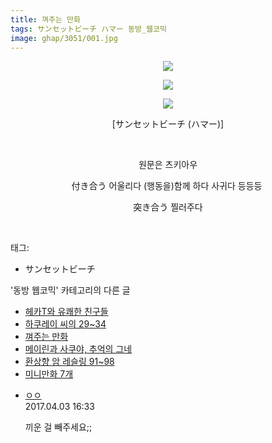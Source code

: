 ```yaml
---
title: 껴주는 만화
tags: サンセットビーチ ハマー 동방_웹코믹
image: ghap/3051/001.jpg
---
```

<div class="article">
<p style="text-align: center; clear: none; float: none;"><img src="{{ site.nasurl }}/ghap/3051/001.jpg"/></p>
<p style="text-align: center; clear: none; float: none;"><img src="{{ site.nasurl }}/ghap/3051/002.jpg"/></p>
<p style="text-align: center; clear: none; float: none;"><img src="{{ site.nasurl }}/ghap/3051/003.jpg"/></p>
<p style="text-align: center; clear: none; float: none;"> [サンセットビーチ (ハマー)] </p>
<p style="text-align: center; clear: none; float: none;"><br/></p>
<p style="text-align: center; clear: none; float: none;">원문은 츠키아우</p>
<p style="text-align: center; clear: none; float: none;">付き合う 어울리다 (행동을)함께 하다 사귀다 등등등 </p>
<p style="text-align: center; clear: none; float: none;">突き合う 찔러주다</p>
<p><br/></p>
</div><div class="tagTrail">
<p>태그: </p>
<ul>
<li>サンセットビーチ</li>
</ul>
</div><div class="another">
<p>'동방 웹코믹' 카테고리의 다른 글</p>
<ul>
<li><a href="/2017-01-04-ghap_3056">헤카T와 유쾌한 친구들</a></li>
<li><a href="/2017-01-03-ghap_3052">하쿠레이 씨의 29~34</a></li>
<li><a href="/2017-01-03-ghap_3051">껴주는 만화</a></li>
<li><a href="/2017-01-01-ghap_3046">메이린과 사쿠야, 추억의 그네</a></li>
<li><a href="/2017-01-01-ghap_3044">환상향 암 레슬링 91~98</a></li>
<li><a href="/2017-01-01-ghap_3043">미니만화 7개</a></li>
</ul>
</div><div class="cb_module cb_fluid">
<div class="cb_wrt cb_profile">
<div class="comment">
<ul>
<li class="cb_thumb_off" id="comment14956100">
<div class="cb_comment_area">
<div class="cb_info_area">
<div class="cb_section">
<span class="cb_nick_name"> <a href="http://ㅇㅇ" onclick="return openLinkInNewWindow(this)">ㅇㅇ</a></span>
</div>
<div class="cb_section">
<span class="cb_date">2017.04.03 16:33 </span>
</div>
</div>
<div class="cb_dsc_comment">
<p class="cb_dsc">
											끼운 걸 빼주세요;;
										</p>
</div>
</div></li>
</ul>
</div>
</div><!-- commentList close -->
</div>